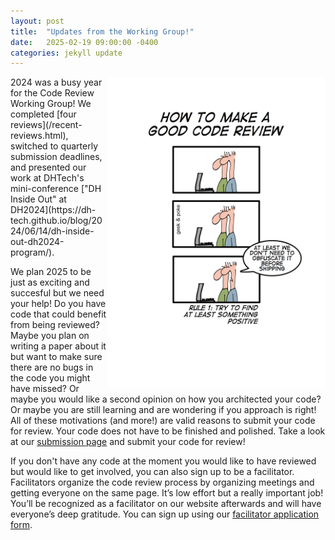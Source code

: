 ```yaml
---
layout: post
title:  "Updates from the Working Group!"
date:   2025-02-19 09:00:00 -0400
categories: jekyll update
---
```


<img src="/assets/imgs/geekpoke-codereview.jpeg" width="350px" style="float: right; padding: 0px">
2024 was a busy year for the Code Review Working Group! We completed [four reviews](/recent-reviews.html), switched to quarterly submission deadlines, and presented our work at DHTech's mini-conference ["DH Inside Out" at DH2024](https://dh-tech.github.io/blog/2024/06/14/dh-inside-out-dh2024-program/).

We plan 2025 to be just as exciting and succesful but we need your help! Do you have code that could benefit from being reviewed? Maybe you plan on writing a paper about it but want to make sure there are no bugs in the code you might have missed? Or maybe you would like a second opinion on how you architected your code? Or maybe you are still learning and are wondering if you approach is right! All of these motivations (and more!) are valid reasons to submit your code for review. Your code does not have to be finished and polished. Take a look at our [submission page](submit-code.html) and submit your code for review!

If you don't have any code at the moment you would like to have reviewed but would like to get involved, you can also sign up to be a facilitator. Facilitators organize the code review process by organizing meetings and getting everyone on the same page. It’s low effort but a really important job! You’ll be recognized as a facilitator on our website afterwards and will have everyone’s deep gratitude. You can sign up using our [facilitator application form](https://forms.gle/GPzv3wzuB5WXq24V9).





